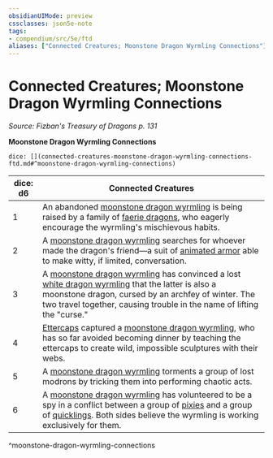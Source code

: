 ```yaml
---
obsidianUIMode: preview
cssclasses: json5e-note
tags:
- compendium/src/5e/ftd
aliases: ["Connected Creatures; Moonstone Dragon Wyrmling Connections"]
---
```

# Connected Creatures; Moonstone Dragon Wyrmling Connections
*Source: Fizban's Treasury of Dragons p. 131* 

**Moonstone Dragon Wyrmling Connections**

`dice: [](connected-creatures-moonstone-dragon-wyrmling-connections-ftd.md#^moonstone-dragon-wyrmling-connections)`

| dice: d6 | Connected Creatures |
|----------|---------------------|
| 1 | An abandoned [moonstone dragon wyrmling](/3-Mechanics/CLI/bestiary/dragon/moonstone-dragon-wyrmling-ftd.md) is being raised by a family of [faerie dragons](/3-Mechanics/CLI/bestiary/dragon/faerie-dragon-violet.md), who eagerly encourage the wyrmling's mischievous habits. |
| 2 | A [moonstone dragon wyrmling](/3-Mechanics/CLI/bestiary/dragon/moonstone-dragon-wyrmling-ftd.md) searches for whoever made the dragon's friend—a suit of [animated armor](/3-Mechanics/CLI/bestiary/construct/animated-armor.md) able to make witty, if limited, conversation. |
| 3 | A [moonstone dragon wyrmling](/3-Mechanics/CLI/bestiary/dragon/moonstone-dragon-wyrmling-ftd.md) has convinced a lost [white dragon wyrmling](/3-Mechanics/CLI/bestiary/dragon/white-dragon-wyrmling.md) that the latter is also a moonstone dragon, cursed by an archfey of winter. The two travel together, causing trouble in the name of lifting the "curse." |
| 4 | [Ettercaps](/3-Mechanics/CLI/bestiary/monstrosity/ettercap.md) captured a [moonstone dragon wyrmling](/3-Mechanics/CLI/bestiary/dragon/moonstone-dragon-wyrmling-ftd.md), who has so far avoided becoming dinner by teaching the ettercaps to create wild, impossible sculptures with their webs. |
| 5 | A [moonstone dragon wyrmling](/3-Mechanics/CLI/bestiary/dragon/moonstone-dragon-wyrmling-ftd.md) torments a group of lost modrons by tricking them into performing chaotic acts. |
| 6 | A [moonstone dragon wyrmling](/3-Mechanics/CLI/bestiary/dragon/moonstone-dragon-wyrmling-ftd.md) has volunteered to be a spy in a conflict between a group of [pixies](/3-Mechanics/CLI/bestiary/fey/pixie.md) and a group of [quicklings](/3-Mechanics/CLI/bestiary/fey/quickling-mpmm.md). Both sides believe the wyrmling is working exclusively for them. |
^moonstone-dragon-wyrmling-connections